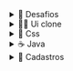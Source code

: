 <!--------------------------------------------------------------->

<details>
  
  <summary>🐇 Desafios</summary>
  
  <br>
  
  [Estudos (C, C++, Java e Python)](https://github.com/Nerd00F/Estudos)

  [Consulta de cep](https://github.com/Nerd00F/Consulta-de-Cep)
  
  [E-Commerce](https://github.com/Nerd00F/E-Commerce)
  
</details>

<!--------------------------------------------------------------->

<details>
  
  <summary>👨‍🔬 Ui clone</summary>
  
  <br>
  
  [Instagram](https://github.com/Nerd00F/instagram-ui)

  [Youtube](https://github.com/Nerd00F/Youtube-clone)
  
</details>

<!--------------------------------------------------------------->

<details>
  
  <summary>🎈 Css</summary>
  
  <br>

  [Coração Batendo](https://github.com/Nerd00F/coracao)
  
  [Pendulo de Newton](https://github.com/Nerd00F/Pendulo-de-Newton)
  
  [Floco de neve](https://github.com/Nerd00F/Floco-de-neve)

  [Flip card](https://github.com/Nerd00F/Flip-card)
  
</details>

<!--------------------------------------------------------------->

<details>
  
  <summary>☕ Java</summary>

  <br>
    
  [Spring boot](https://github.com/Nerd00F/Spring-boot)

  [Banco de dados H2](https://github.com/Nerd00F/Banco-de-dados-Java)
  
  [Desktop](https://github.com/Nerd00F/Java-desktop)

</details>

<!--------------------------------------------------------------->

<details>
  
  <summary>👥 Cadastros</summary>

  <br>

  [Be the hero - Oministack #11](https://github.com/Nerd00F/Be-the-hero)
  
  [Listagem de Cursos](https://github.com/Nerd00F/Listagem-cursos)
  
  [Cadastro Empresarial](https://github.com/Nerd00F/Cadastro-robusto)

  [Java Desktop](https://github.com/Nerd00F/Sistema-de-cadastro-desktop-em-Java)

</details>

<!--------------------------------------------------------------->

